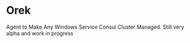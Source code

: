 # Orek
Agent to Make Any Windows Service Consul Cluster Managed.
Still very alpha and work in progress
